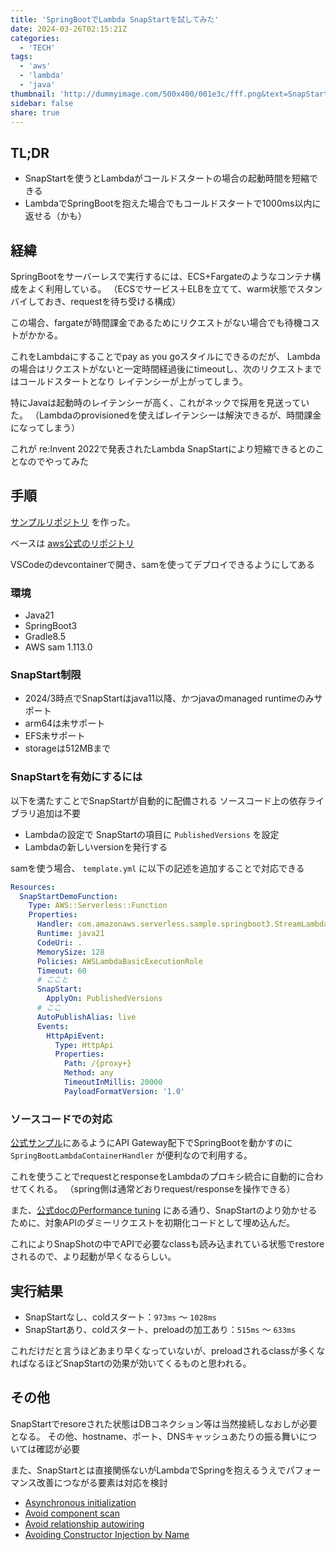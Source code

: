 ```yaml
---
title: 'SpringBootでLambda SnapStartを試してみた'
date: 2024-03-26T02:15:21Z
categories:
  - 'TECH'
tags:
  - 'aws'
  - 'lambda'
  - 'java'
thumbnail: 'http://dummyimage.com/500x400/001e3c/fff.png&text=SnapStart'
sidebar: false
share: true
---
```


## TL;DR

- SnapStartを使うとLambdaがコールドスタートの場合の起動時間を短縮できる
- LambdaでSpringBootを抱えた場合でもコールドスタートで1000ms以内に返せる（かも）

## 経緯

SpringBootをサーバーレスで実行するには、ECS+Fargateのようなコンテナ構成をよく利用している。
（ECSでサービス＋ELBを立てて、warm状態でスタンバイしておき、requestを待ち受ける構成）

この場合、fargateが時間課金であるためにリクエストがない場合でも待機コストがかかる。

これをLambdaにすることでpay as you goスタイルにできるのだが、
Lambdaの場合はリクエストがないと一定時間経過後にtimeoutし、次のリクエストまではコールドスタートとなり
レイテンシーが上がってしまう。

特にJavaは起動時のレイテンシーが高く、これがネックで採用を見送っていた。
（Lambdaのprovisionedを使えばレイテンシーは解決できるが、時間課金になってしまう）

これが re:Invent 2022で発表されたLambda SnapStartにより短縮できるとのことなのでやってみた

## 手順

[サンプルリポジトリ](https://github.com/AkihiroTakamura/serverless-springboot3-snapstart) を作った。

ベースは [aws公式のリポジトリ](https://github.com/aws/serverless-java-container/tree/main/samples/springboot3/pet-store)

VSCodeのdevcontainerで開き、samを使ってデプロイできるようにしてある

### 環境

- Java21
- SpringBoot3
- Gradle8.5
- AWS sam 1.113.0

### SnapStart制限

- 2024/3時点でSnapStartはjava11以降、かつjavaのmanaged runtimeのみサポート
- arm64は未サポート
- EFS未サポート
- storageは512MBまで

### SnapStartを有効にするには

以下を満たすことでSnapStartが自動的に配備される
ソースコード上の依存ライブラリ追加は不要

- Lambdaの設定で SnapStartの項目に `PublishedVersions` を設定
- Lambdaの新しいversionを発行する

samを使う場合、 `template.yml` に以下の記述を追加することで対応できる

```yaml
Resources:
  SnapStartDemoFunction:
    Type: AWS::Serverless::Function
    Properties:
      Handler: com.amazonaws.serverless.sample.springboot3.StreamLambdaHandler::handleRequest
      Runtime: java21
      CodeUri: .
      MemorySize: 128
      Policies: AWSLambdaBasicExecutionRole
      Timeout: 60
      # ここと
      SnapStart:
        ApplyOn: PublishedVersions
      # ここ
      AutoPublishAlias: live
      Events:
        HttpApiEvent:
          Type: HttpApi
          Properties:
            Path: /{proxy+}
            Method: any
            TimeoutInMillis: 20000
            PayloadFormatVersion: '1.0'
```

### ソースコードでの対応

[公式サンプル](https://github.com/aws/serverless-java-container/wiki/Quick-start---Spring-Boot3)にあるようにAPI Gateway配下でSpringBootを動かすのに `SpringBootLambdaContainerHandler` が便利なので利用する。

これを使うことでrequestとresponseをLambdaのプロキシ統合に自動的に合わせてくれる。
（spring側は通常どおりrequest/responseを操作できる）

また、[公式docのPerformance tuning](https://docs.aws.amazon.com/lambda/latest/dg/snapstart-best-practices.html#snapstart-tuning) にある通り、SnapStartのより効かせるために、対象APIのダミーリクエストを初期化コードとして埋め込んだ。

これによりSnapShotの中でAPIで必要なclassも読み込まれている状態でrestoreされるので、より起動が早くなるらしい。

## 実行結果

- SnapStartなし、coldスタート：`973ms` 〜 `1028ms`
- SnapStartあり、coldスタート、preloadの加工あり：`515ms` 〜 `633ms`

これだけだと言うほどあまり早くなっていないが、preloadされるclassが多くなればなるほどSnapStartの効果が効いてくるものと思われる。

## その他

SnapStartでresoreされた状態はDBコネクション等は当然接続しなおしが必要となる。
その他、hostname、ポート、DNSキャッシュあたりの振る舞いについては確認が必要

また、SnapStartとは直接関係ないがLambdaでSpringを抱えるうえでパフォーマンス改善につながる要素は対応を検討

- [Asynchronous initialization](https://github.com/aws/serverless-java-container/wiki/Quick-start---Spring-Boot3#asynchronous-initialization)
- [Avoid component scan](https://github.com/aws/serverless-java-container/wiki/Quick-start---Spring-Boot3#avoid-component-scan)
- [Avoid relationship autowiring](https://github.com/aws/serverless-java-container/wiki/Quick-start---Spring-Boot3#avoid-relationship-autowiring)
- [Avoiding Constructor Injection by Name](https://github.com/aws/serverless-java-container/wiki/Quick-start---Spring-Boot3#avoiding-constructor-injection-by-name)
